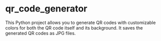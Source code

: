 # qr_code_generator
This Python project allows you to generate QR codes with customizable colors for both the QR code itself and its background.  It saves the generated QR codes as JPG files.
